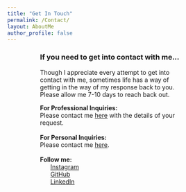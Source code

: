 ```yaml
---
title: "Get In Touch"
permalink: /Contact/
layout: AboutMe
author_profile: false
---
```

<head>
<style>
.myDiv {
  margin-left: 15%;
  margin-right: 20%;
  text-align: left;
}
</style>
</head>

<div class="myDiv">
<h3>If you need to get into contact with me...</h3>
<P>Though I appreciate every attempt to get into contact with me, sometimes life has a way of
getting in the way of my response back to you.  Please allow me 7-10 days to reach back out.</P>
<B>For Professional Inquiries:</B>
<BR>
Please contact me <a href="mailto:logan.m.wright1@gmail.com">here</a> with the details of
your request.
<BR>
<BR>
<B>For Personal Inquiries:</B>
<BR>
Please contact me <a href="mailto:lw149209@ohio.edu">here</a>.
<BR>
<BR>
<B>Follow me:</B>
<ul style="list-style-type:none;margin:0;padding=0;">
<li>
  <a href="https://instagram.com/loganmorrowwright" itemprop="sameAs" rel="nofollow noopener noreferrer">
    <i class="fab fa-fw fa-instagram" aria-hidden="true"></i><span class="label">Instagram</span>
  </a>
</li>
<li>
  <a href="https://github.com/lm-mw" itemprop="sameAs" rel="nofollow noopener noreferrer">
    <i class="fab fa-fw fa-github" aria-hidden="true"></i><span class="label">GitHub</span>
  </a>
</li>

<li>
  <a href="https://www.linkedin.com/in/LoganMorrowWright" itemprop="sameAs" rel="nofollow noopener noreferrer">
    <i class="fab fa-fw fa-linkedin" aria-hidden="true"></i><span class="label">LinkedIn</span>
  </a>
</li>
</ul>
</Div>
